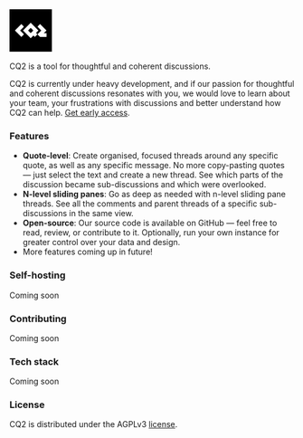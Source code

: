 <img src="./public/logos/cq2-square-white-black.png" alt="CQ2 logo" width="75"/>

<br/>

CQ2 is a tool for thoughtful and coherent discussions.

CQ2 is currently under heavy development, and if our passion for
thoughtful and coherent discussions resonates with you, we would
love to learn about your team, your frustrations with discussions
and better understand how CQ2 can help. [Get early access](https://tally.so/r/nGdzAO).

### Features

- **Quote-level**: Create organised, focused threads around any specific quote, as well as any specific message. No more copy-pasting quotes — just select the text and create a new thread. See which parts of the discussion became sub-discussions and which were overlooked.
- **N-level sliding panes**: Go as deep as needed with n-level sliding pane threads. See all the comments and parent threads of a specific sub-discussions in the same view.
- **Open-source**: Our source code is available on GitHub — feel free to read, review, or contribute to it. Optionally, run your own instance for greater control over your data and design.
- More features coming up in future!

### Self-hosting

Coming soon

### Contributing

Coming soon

### Tech stack

Coming soon

### License

CQ2 is distributed under the AGPLv3 [license](https://github.com/cq2-co/cq2/blob/main/LICENSE).
